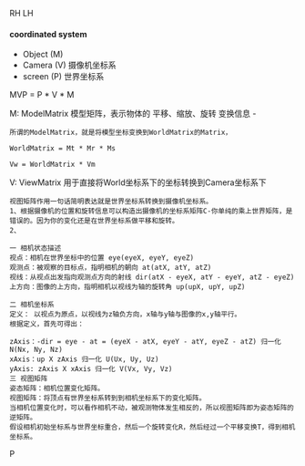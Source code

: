 
RH
LH

#### coordinated system
- Object (M)
- Camera (V) 摄像机坐标系
- screen (P) 世界坐标系

MVP = P * V * M

M: ModelMatrix 模型矩阵，表示物体的 平移、缩放、旋转 变换信息 - 
```
所谓的ModelMatrix，就是将模型坐标变换到WorldMatrix的Matrix，

WorldMatrix = Mt * Mr * Ms

Vw = WorldMatrix * Vm
```
V: ViewMatrix 用于直接将World坐标系下的坐标转换到Camera坐标系下
```
视图矩阵作用一句话简明表达就是世界坐标系转换到摄像机坐标系。
1、根据摄像机的位置和旋转信息可以构造出摄像机的坐标系矩阵C-你单纯的乘上世界矩阵，是错误的。因为你的变化还是在世界坐标系做平移和旋转。
2、

一 相机状态描述
视点：相机在世界坐标中的位置 eye(eyeX, eyeY, eyeZ)
观测点：被观察的目标点，指明相机的朝向 at(atX, atY, atZ)
视线：从视点出发指向观测点方向的射线 dir(atX - eyeX, atY - eyeY, atZ - eyeZ)
上方向：图像的上方向，指明相机以视线为轴的旋转角 up(upX, upY, upZ)

二 相机坐标系
定义： 以视点为原点，以视线为z轴负方向，x轴与y轴与图像的x,y轴平行。
根据定义，首先可得出：

zAxis：-dir = eye - at = (eyeX - atX, eyeY - atY, eyeZ - atZ) 归一化 N(Nx, Ny, Nz)
xAxis：up X zAxis 归一化 U(Ux, Uy, Uz)
yAxis: zAxis X xAxis 归一化 V(Vx, Vy, Vz)
三 视图矩阵
姿态矩阵：相机位置变化矩阵。
视图矩阵：将顶点有世界坐标系转到到相机坐标系下的变化矩阵。
当相机位置变化时，可以看作相机不动，被观测物体发生相反的，所以视图矩阵即为姿态矩阵的逆矩阵。
假设相机初始坐标系与世界坐标重合，然后一个旋转变化R，然后经过一个平移变换T，得到相机坐标系。
```
P
```
```